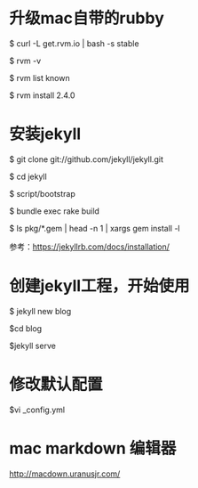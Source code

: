 #  升级mac自带的rubby
 
 $ curl -L get.rvm.io | bash -s stable
 
 $ rvm -v
 
 $ rvm list known
 
 $ rvm install 2.4.0
 
#  安装jekyll
 
 $ git clone git://github.com/jekyll/jekyll.git
 
 $ cd jekyll
 
 $ script/bootstrap
 
 $ bundle exec rake build
 
 $ ls pkg/*.gem | head -n 1 | xargs gem install -l
 
 参考：https://jekyllrb.com/docs/installation/
 
#  创建jekyll工程，开始使用

$ jekyll new blog

$cd blog 

$jekyll serve

# 修改默认配置

$vi _config.yml

# mac  markdown 编辑器

http://macdown.uranusjr.com/


 
 
 
 